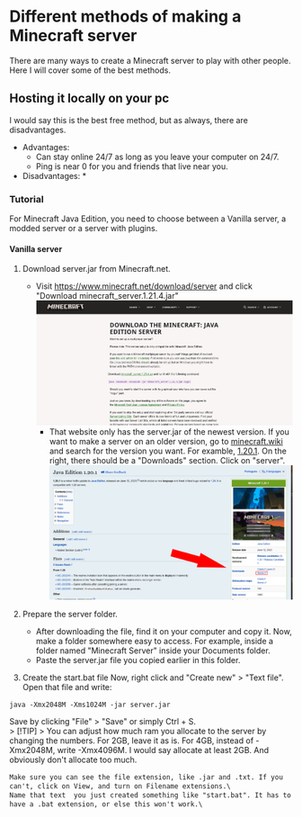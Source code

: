 # Different methods of making a Minecraft server

There are many ways to create a Minecraft server to play with other people. Here I will cover some of the best methods.

## Hosting it locally on your pc

I would say this is the best free method, but as always, there are disadvantages.

* Advantages:
  * Can stay online 24/7 as long as you leave your computer on 24/7.
  * Ping is near 0 for you and friends that live near you.
* Disadvantages:
  * 

### Tutorial

For Minecraft Java Edition, you need to choose between a Vanilla server, a modded server or a server with plugins.

#### Vanilla server

1. Download server.jar from Minecraft.net.
   * Visit https://www.minecraft.net/download/server and click "Download minecraft_server.1.21.4.jar"
 ![minecraft.net server download](mc.net_serverdl.png)
     * That website only has the server.jar of the newest version. If you want to make a server on an older version, go to [minecraft.wiki](https://minecraft.wiki) and search for the version you want. For examble, [1.20.1](https://minecraft.wiki/w/Java_Edition_1.20.1). On the right, there should be a "Downloads" section. Click on "server".\
 ![minecraft.wiki server download](mc.wiki_serverdl.png)
  
2. Prepare the server folder.
   * After downloading the file, find it on your computer and copy it. Now, make a folder somewhere easy to access. For example, inside a folder named "Minecraft Server" inside your Documents folder.
   * Paste the server.jar file you copied earlier in this folder.

3. Create the start.bat file
    Now, right click and "Create new" > "Text file".\
    Open that file and write:
```
java -Xmx2048M -Xms1024M -jar server.jar
```
Save by clicking "File" > "Save" or simply Ctrl + S.\
    > [!TIP]
    > You can adjust how much ram you allocate to the server by changing the numbers. For 2GB, leave it as is. For 4GB, instead of -Xmx2048M, write -Xmx4096M. I would say allocate at least 2GB. And obviously don't allocate too much.

    Make sure you can see the file extension, like .jar and .txt. If you can't, click on View, and turn on Filename extensions.\
    Name that text  you just created something like "start.bat". It has to have a .bat extension, or else this won't work.\
